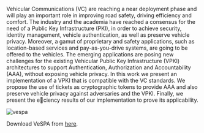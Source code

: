 Vehicular Communications (VC) are reaching a near deployment phase and will play an important role in improving road safety, driving efficiency and comfort. The industry and the academia have reached a consensus for the need of a Public Key Infrastructure (PKI), in order to achieve security, identity management, vehicle authentication, as well as preserve vehicle privacy. Moreover, a gamut of proprietary and safety applications, such as location-based services and pay-as-you-drive systems, are going to be offered to the vehicles. The emerging applications are posing new challenges for the existing Vehicular Public Key Infrastructure (VPKI) architectures to support Authentication, Authorization and Accountability (AAA), without exposing vehicle privacy. In this work we present an implementation of a VPKI that is compatible with the VC standards. We propose the use of tickets as cryptographic tokens to provide AAA and also preserve vehicle privacy against adversaries and the VPKI. Finally, we present the eciency results of our implementation to prove its applicability.

<img src='https://kth-vespa.googlecode.com/svn/trunk/Images/vpki_overview.jpg' alt='vespa' />

Download VeSPA from <a href='http://dl.acm.org/citation.cfm?id=2463189'>here</a>.